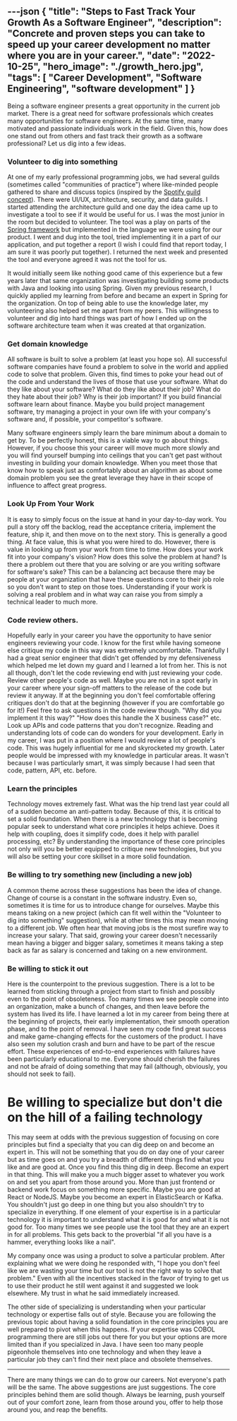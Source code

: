 ---json
{
  "title": "Steps to Fast Track Your Growth As a Software Engineer",
  "description": "Concrete and proven steps you can take to speed up your career development no matter where you are in your career.",
  "date": "2022-10-25",
  "hero_image": "./growth_hero.jpg",
  "tags": [
    "Career Development",
    "Software Engineering",
    "software development"
  ]
}
---

Being a software engineer presents a great opportunity in the current job market. There is a great need for software professionals which creates many opportunities for software engineers. At the same time, many motivated and passionate individuals work in the field. Given this, how does one stand out from others and fast track their growth as a software professional? Let us dig into a few ideas.

### Volunteer to dig into something

At one of my early professional programming jobs, we had several guilds (sometimes called "communities of practice") where like-minded people gathered to share and discuss topics (inspired by the [Spotify guild concept](https://cacm.acm.org/magazines/2020/3/243029-spotify-guilds/abstract)). There were UI/UX, architecture, security, and data guilds. I started attending the architecture guild and one day the idea came up to investigate a tool to see if it would be useful for us. I was the most junior in the room but decided to volunteer. The tool was a play on parts of the [Spring framework](https://spring.io/) but implemented in the language we were using for our product. I went and dug into the tool, tried implementing it in a part of our application, and put together a report (I wish I could find that report today, I am sure it was poorly put together). I returned the next week and presented the tool and everyone agreed it was not the tool for us.

It would initially seem like nothing good came of this experience but a few years later that same organization was investigating building some products with Java and looking into using Spring. Given my previous research, I quickly applied my learning from before and became an expert in Spring for the organization. On top of being able to use the knowledge later, my volunteering also helped set me apart from my peers. This willingness to volunteer and dig into hard things was part of how I ended up on the software architecture team when it was created at that organization.

### Get domain knowledge
All software is built to solve a problem (at least you hope so). All successful software companies have found a problem to solve in the world and applied code to solve that problem. Given this, find times to poke your head out of the code and understand the lives of those that use your software. What do they like about your software? What do they like about their job? What do they hate about their job? Why is their job important? If you build financial software learn about finance. Maybe you build project management software, try managing a project in your own life with your company's software and, if possible, your competitor's software.

Many software engineers simply learn the bare minimum about a domain to get by. To be perfectly honest, this is a viable way to go about things. However, if you choose this your career will move much more slowly and you will find yourself bumping into ceilings that you can't get past without investing in building your domain knowledge. When you meet those that know how to speak just as comfortably about an algorithm as about some domain problem you see the great leverage they have in their scope of influence to affect great progress.

### Look Up From Your Work

It is easy to simply focus on the issue at hand in your day-to-day work. You pull a story off the backlog, read the acceptance criteria, implement the feature, ship it, and then move on to the next story. This is generally a good thing. At face value, this is what you were hired to do. However, there is value in looking up from your work from time to time. How does your work fit into your company's vision? How does this solve the problem at hand? Is there a problem out there that you are solving or are you writing software for software's sake? This can be a balancing act because there may be people at your organization that have these questions core to their job role so you don't want to step on those toes. Understanding if your work is solving a real problem and in what way can raise you from simply a technical leader to much more.

### Code review others.

Hopefully early in your career you have the opportunity to have senior engineers reviewing your code. I know for the first while having someone else critique my code in this way was extremely uncomfortable. Thankfully I had a great senior engineer that didn't get offended by my defensiveness which helped me let down my guard and I learned a lot from her. This is not all though, don't let the code reviewing end with just reviewing your code. Review other people's code as well. Maybe you are not in a spot early in your career where your sign-off matters to the release of the code but review it anyway. If at the beginning you don't feel comfortable offering critiques don't do that at the beginning (however if you are comfortable go for it!) Feel free to ask questions in the code review though. "Why did you implement it this way?" "How does this handle the X business case?" etc. Look up APIs and code patterns that you don't recognize. Reading and understanding lots of code can do wonders for your development. Early in my career, I was put in a position where I would review a lot of people's code. This was hugely influential for me and skyrocketed my growth. Later people would be impressed with my knowledge in particular areas. It wasn't because I was particularly smart, it was simply because I had seen that code, pattern, API, etc. before.

### Learn the principles

Technology moves extremely fast. What was the hip trend last year could all of a sudden become an anti-pattern today. Because of this, it is critical to set a solid foundation. When there is a new technology that is becoming popular seek to understand what core principles it helps achieve. Does it help with coupling, does it simplify code, does it help with parallel processing, etc? By understanding the importance of these core principles not only will you be better equipped to critique new technologies, but you will also be setting your core skillset in a more solid foundation.

### Be willing to try something new (including a new job)

A common theme across these suggestions has been the idea of change. Change of course is a constant in the software industry. Even so, sometimes it is time for us to introduce change for ourselves. Maybe this means taking on a new project (which can fit well within the "Volunteer to dig into something" suggestion), while at other times this may mean moving to a different job. We often hear that moving jobs is the most surefire way to increase your salary. That said, growing your career doesn't necessarily mean having a bigger and bigger salary, sometimes it means taking a step back as far as salary is concerned and taking on a new environment.

### Be willing to stick it out

Here is the counterpoint to the previous suggestion. There is a lot to be learned from sticking through a project from start to finish and possibly even to the point of obsoleteness. Too many times we see people come into an organization, make a bunch of changes, and then leave before the system has lived its life. I have learned a lot in my career from being there at the beginning of projects, their early implementation, their smooth operation phase, and to the point of removal. I have seen my code find great success and make game-changing effects for the customers of the product. I have also seen my solution crash and burn and have to be part of the rescue effort. These experiences of end-to-end experiences with failures have been particularly educational to me. Everyone should cherish the failures and not be afraid of doing something that may fail (although, obviously, you should not seek to fail).

# Be willing to specialize but don't die on the hill of a failing technology

This may seem at odds with the previous suggestion of focusing on core principles but find a specialty that you can dig deep on and become an expert in. This will not be something that you do on day one of your career but as time goes on and you try a breadth of different things find what you like and are good at. Once you find this thing dig in deep. Become an expert in that thing. This will make you a much bigger asset to whatever you work on and set you apart from those around you. More than just frontend or backend work focus on something more specific. Maybe you are good at React or NodeJS. Maybe you become an expert in ElasticSearch or Kafka. You shouldn't just go deep in one thing but you also shouldn't try to specialize in everything. If one element of your expertise is in a particular technology it is important to understand what it is good for and what it is not good for. Too many times we see people use the tool that they are an expert in for all problems. This gets back to the proverbial "if all you have is a hammer, everything looks like a nail".

My company once was using a product to solve a particular problem. After explaining what we were doing he responded with, "I hope you don't feel like we are wasting your time but our tool is not the right way to solve that problem." Even with all the incentives stacked in the favor of trying to get us to use their product he still went against it and suggested we look elsewhere. My trust in what he said immediately increased.

The other side of specializing is understanding when your particular technology or expertise falls out of style. Because you are following the previous topic about having a solid foundation in the core principles you are well prepared to pivot when this happens. If your expertise was COBOL programming there are still jobs out there for you but your options are more limited than if you specialized in Java. I have seen too many people pigeonhole themselves into one technology and when they leave a particular job they can't find their next place and obsolete themselves.

---

There are many things we can do to grow our careers. Not everyone's path will be the same. The above suggestions are just suggestions. The core principles behind them are solid though. Always be learning, push yourself out of your comfort zone, learn from those around you, offer to help those around you, and reap the benefits.